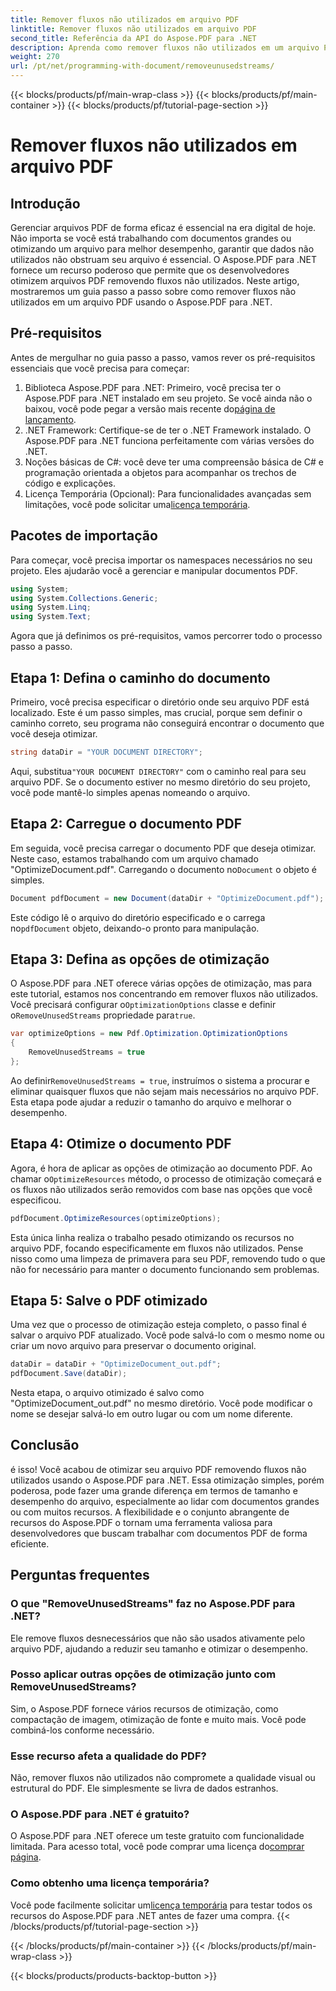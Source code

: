 ```yaml
---
title: Remover fluxos não utilizados em arquivo PDF
linktitle: Remover fluxos não utilizados em arquivo PDF
second_title: Referência da API do Aspose.PDF para .NET
description: Aprenda como remover fluxos não utilizados em um arquivo PDF usando o Aspose.PDF para .NET para otimizar o tamanho e o desempenho do arquivo.
weight: 270
url: /pt/net/programming-with-document/removeunusedstreams/
---
```


{{< blocks/products/pf/main-wrap-class >}}
{{< blocks/products/pf/main-container >}}
{{< blocks/products/pf/tutorial-page-section >}}

# Remover fluxos não utilizados em arquivo PDF

## Introdução

Gerenciar arquivos PDF de forma eficaz é essencial na era digital de hoje. Não importa se você está trabalhando com documentos grandes ou otimizando um arquivo para melhor desempenho, garantir que dados não utilizados não obstruam seu arquivo é essencial. O Aspose.PDF para .NET fornece um recurso poderoso que permite que os desenvolvedores otimizem arquivos PDF removendo fluxos não utilizados. Neste artigo, mostraremos um guia passo a passo sobre como remover fluxos não utilizados em um arquivo PDF usando o Aspose.PDF para .NET.

## Pré-requisitos

Antes de mergulhar no guia passo a passo, vamos rever os pré-requisitos essenciais que você precisa para começar:

1.  Biblioteca Aspose.PDF para .NET: Primeiro, você precisa ter o Aspose.PDF para .NET instalado em seu projeto. Se você ainda não o baixou, você pode pegar a versão mais recente do[página de lançamento](https://releases.aspose.com/pdf/net/).
2. .NET Framework: Certifique-se de ter o .NET Framework instalado. O Aspose.PDF para .NET funciona perfeitamente com várias versões do .NET.
3. Noções básicas de C#: você deve ter uma compreensão básica de C# e programação orientada a objetos para acompanhar os trechos de código e explicações.
4.  Licença Temporária (Opcional): Para funcionalidades avançadas sem limitações, você pode solicitar uma[licença temporária](https://purchase.aspose.com/temporary-license/).


## Pacotes de importação

Para começar, você precisa importar os namespaces necessários no seu projeto. Eles ajudarão você a gerenciar e manipular documentos PDF.

```csharp
using System;
using System.Collections.Generic;
using System.Linq;
using System.Text;
```

Agora que já definimos os pré-requisitos, vamos percorrer todo o processo passo a passo.

## Etapa 1: Defina o caminho do documento

Primeiro, você precisa especificar o diretório onde seu arquivo PDF está localizado. Este é um passo simples, mas crucial, porque sem definir o caminho correto, seu programa não conseguirá encontrar o documento que você deseja otimizar.

```csharp
string dataDir = "YOUR DOCUMENT DIRECTORY";
```

 Aqui, substitua`"YOUR DOCUMENT DIRECTORY"` com o caminho real para seu arquivo PDF. Se o documento estiver no mesmo diretório do seu projeto, você pode mantê-lo simples apenas nomeando o arquivo.

## Etapa 2: Carregue o documento PDF

Em seguida, você precisa carregar o documento PDF que deseja otimizar. Neste caso, estamos trabalhando com um arquivo chamado "OptimizeDocument.pdf". Carregando o documento no`Document` o objeto é simples.

```csharp
Document pdfDocument = new Document(dataDir + "OptimizeDocument.pdf");
```

 Este código lê o arquivo do diretório especificado e o carrega no`pdfDocument` objeto, deixando-o pronto para manipulação.

## Etapa 3: Defina as opções de otimização

 O Aspose.PDF para .NET oferece várias opções de otimização, mas para este tutorial, estamos nos concentrando em remover fluxos não utilizados. Você precisará configurar o`OptimizationOptions` classe e definir o`RemoveUnusedStreams` propriedade para`true`.

```csharp
var optimizeOptions = new Pdf.Optimization.OptimizationOptions
{
    RemoveUnusedStreams = true
};
```

 Ao definir`RemoveUnusedStreams = true`, instruímos o sistema a procurar e eliminar quaisquer fluxos que não sejam mais necessários no arquivo PDF. Esta etapa pode ajudar a reduzir o tamanho do arquivo e melhorar o desempenho.

## Etapa 4: Otimize o documento PDF

 Agora, é hora de aplicar as opções de otimização ao documento PDF. Ao chamar o`OptimizeResources` método, o processo de otimização começará e os fluxos não utilizados serão removidos com base nas opções que você especificou.

```csharp
pdfDocument.OptimizeResources(optimizeOptions);
```

Esta única linha realiza o trabalho pesado otimizando os recursos no arquivo PDF, focando especificamente em fluxos não utilizados. Pense nisso como uma limpeza de primavera para seu PDF, removendo tudo o que não for necessário para manter o documento funcionando sem problemas.

## Etapa 5: Salve o PDF otimizado

Uma vez que o processo de otimização esteja completo, o passo final é salvar o arquivo PDF atualizado. Você pode salvá-lo com o mesmo nome ou criar um novo arquivo para preservar o documento original.

```csharp
dataDir = dataDir + "OptimizeDocument_out.pdf";
pdfDocument.Save(dataDir);
```

Nesta etapa, o arquivo otimizado é salvo como "OptimizeDocument_out.pdf" no mesmo diretório. Você pode modificar o nome se desejar salvá-lo em outro lugar ou com um nome diferente.

## Conclusão

é isso! Você acabou de otimizar seu arquivo PDF removendo fluxos não utilizados usando o Aspose.PDF para .NET. Essa otimização simples, porém poderosa, pode fazer uma grande diferença em termos de tamanho e desempenho do arquivo, especialmente ao lidar com documentos grandes ou com muitos recursos. A flexibilidade e o conjunto abrangente de recursos do Aspose.PDF o tornam uma ferramenta valiosa para desenvolvedores que buscam trabalhar com documentos PDF de forma eficiente.

## Perguntas frequentes

### O que "RemoveUnusedStreams" faz no Aspose.PDF para .NET?
Ele remove fluxos desnecessários que não são usados ativamente pelo arquivo PDF, ajudando a reduzir seu tamanho e otimizar o desempenho.

### Posso aplicar outras opções de otimização junto com RemoveUnusedStreams?
Sim, o Aspose.PDF fornece vários recursos de otimização, como compactação de imagem, otimização de fonte e muito mais. Você pode combiná-los conforme necessário.

### Esse recurso afeta a qualidade do PDF?
Não, remover fluxos não utilizados não compromete a qualidade visual ou estrutural do PDF. Ele simplesmente se livra de dados estranhos.

### O Aspose.PDF para .NET é gratuito?
 O Aspose.PDF para .NET oferece um teste gratuito com funcionalidade limitada. Para acesso total, você pode comprar uma licença do[comprar página](https://purchase.aspose.com/buy).

### Como obtenho uma licença temporária?
 Você pode facilmente solicitar um[licença temporária](https://purchase.aspose.com/temporary-license/) para testar todos os recursos do Aspose.PDF para .NET antes de fazer uma compra.
{{< /blocks/products/pf/tutorial-page-section >}}

{{< /blocks/products/pf/main-container >}}
{{< /blocks/products/pf/main-wrap-class >}}

{{< blocks/products/products-backtop-button >}}
